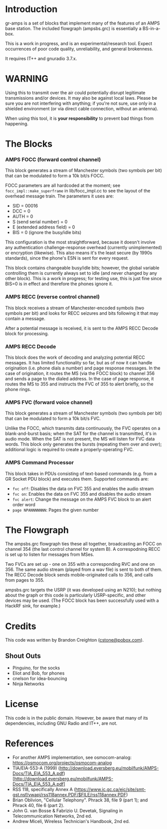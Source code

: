 # Introduction

gr-amps is a set of blocks that implement many of the features of an AMPS base station.  The included flowgraph (ampsbs.grc) is essentially a BS-in-a-box.

This is a work in progress, and is an experimental/research tool.  Expect occurrences of poor code quality, unreliability, and general brokenness.

It requires IT++ and gnuradio 3.7.x.

# WARNING

Using this to transmit over the air could potentially disrupt legitimate transmissions and/or devices.  It may also be against local laws.  Please be sure you are not interfering with anything; if you're not sure, use only in a shielded environment (or via direct cable connection, without an antenna).

When using this tool, it is **your responsibility** to prevent bad things from happening.

# The Blocks

### AMPS FOCC (forward control channel)

This block generates a stream of Manchester symbols (two symbols per bit) that can be modulated to form a 10k bit/s FOCC.  

FOCC parameters are all hardcoded at the moment; see `focc_impl::make_superframe` in lib/focc_impl.cc to see the layout of the overhead message train.  The parameters it uses are:
- SID = 00016
- DCC = 0
- AUTH = 0
- S (send serial number) = 0
- E (extended address field) = 0
- BIS = 0 (ignore the busy/idle bits)

This configuration is the most straightforward, because it doesn't involve any authentication challenge-response overhead (currently unimplemented) or encryption (likewise).  This also means it's the least secure (by 1990s standards), since the phone's ESN is sent for every request.  

This block contains changeable busy/idle bits; however, the global variable controlling them is currently always set to idle (and never changed by any other block).  This is a work in progress; for testing use, this is just fine since BIS=0 is in effect and therefore the phones ignore it.

### AMPS RECC (reverse control channel)

This block receives a stream of Manchester-encoded symbols (two symbols per bit) and looks for RECC seizures and bits following it that may contain a message.

After a potential message is received, it is sent to the AMPS RECC Decode block for processing.

### AMPS RECC Decode

This block does the work of decoding and analyzing potential RECC messages.  It has limited functionality so far, but as of now it can handle origination (i.e. phone dials a number) and page response messages.  In the case of origination, it routes the MS (via the FOCC block) to channel 356 and sends a page to the dialed address.  In the case of page response, it routes the MS to 355 and instructs the FVC of 355 to alert briefly, so the phone rings.

### AMPS FVC (forward voice channel)

This block generates a stream of Manchester symbols (two symbols per bit) that can be modulated to form a 10k bit/s FVC.

Unlike the FOCC, which transmits data continuously, the FVC operates on a blank-and-burst basis; when the SAT for the channel is transmitted, it's in audio mode.  When the SAT is not present, the MS will listen for FVC data words.  This block only generates the bursts (repeating them over and over); additional logic is required to create a properly-operating FVC.

### AMPS Command Processor

This block takes in PDUs consisting of text-based commands (e.g. from a GR Socket PDU block) and executes them.  Supported commands are:

- `fvc off`: Disables the data on FVC 355 and enables the audio stream
- `fvc on`: Enables the data on FVC 355 and disables the audio stream
- `fvc alert`: Change the message on the AMPS FVC block to an alert order word
- `page NPANNNNNNN`: Pages the given number

# The Flowgraph

The ampsbs.grc flowgraph ties these all together, broadcasting an FOCC on channel 354 (the last control channel for system B).  A correspodning RECC is set up to listen for messages from MSes.

Two FVCs are set up - one on 355 with a corresponding RVC and one on 356.  The same audio stream (played from a wav file) is sent to both of them.  The RECC Decode block sends mobile-originated calls to 356, and calls from pages to 355.

ampsbs.grc targets the USRP (it was developed using an N210); but nothing about the graph or this code is particularly USRP-specific, and other devices may be used.  (The FOCC block has been successfully used with a HackRF sink, for example.)

# Credits

This code was written by Brandon Creighton (<cstone@pobox.com>).

## Shout Outs

- Pinguino, for the socks
- Eliot and Bob, for phones
- cnelson for idea-bouncing
- Ninja Networks

# License

This code is in the public domain. However, be aware that many of its dependencies, including GNU Radio and IT++, are not.

# References

- For another AMPS implementation, see osmocom-analog: https://osmocom.org/projects/osmocom-analog
- TIA/EIA-553-A (1999)   (http://download.eversberg.eu/mobilfunk/AMPS-Docs/TIA_EIA_553_A.pdf)[http://download.eversberg.eu/mobilfunk/AMPS-Docs/TIA_EIA_553_A.pdf]
- RSS 118, specifically Annex A (https://www.ic.gc.ca/eic/site/smt-gst.nsf/vwapj/rss118annex.PDF/$FILE/rss118annex.PDF)
- Brian Oblivion, "Cellular Telephony".  Phrack 38, file 9 (part 1); and Phrack 40, file 6 (part 2).
- John G. van Bosse & Fabrizio U. Devetak, Signaling in Telecommunication Networks, 2nd ed.
- Andrew Miceli, Wireless Technician's Handbook, 2nd ed. 


